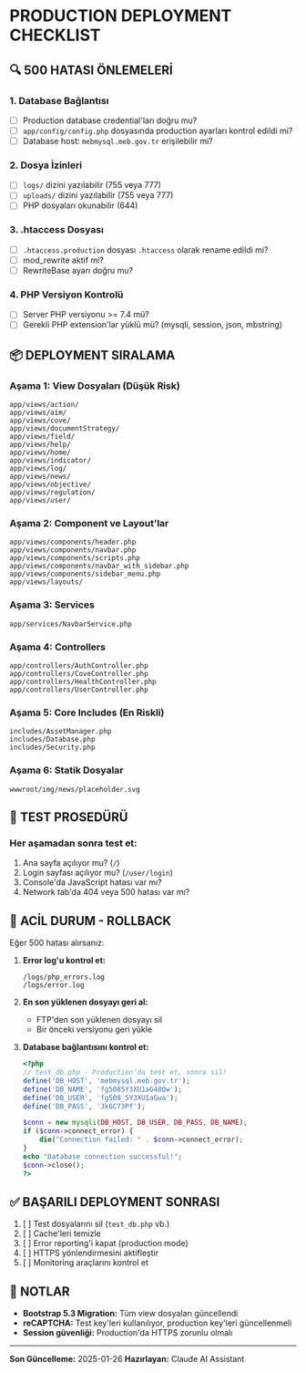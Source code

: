 # PRODUCTION DEPLOYMENT CHECKLIST

## 🔍 500 HATASI ÖNLEMELERİ

### 1. Database Bağlantısı
- [ ] Production database credential'ları doğru mu?
- [ ] `app/config/config.php` dosyasında production ayarları kontrol edildi mi?
- [ ] Database host: `mebmysql.meb.gov.tr` erişilebilir mi?

### 2. Dosya İzinleri
- [ ] `logs/` dizini yazılabilir (755 veya 777)
- [ ] `uploads/` dizini yazılabilir (755 veya 777)
- [ ] PHP dosyaları okunabilir (644)

### 3. .htaccess Dosyası
- [ ] `.htaccess.production` dosyası `.htaccess` olarak rename edildi mi?
- [ ] mod_rewrite aktif mi?
- [ ] RewriteBase ayarı doğru mu?

### 4. PHP Versiyon Kontrolü
- [ ] Server PHP versiyonu >= 7.4 mü?
- [ ] Gerekli PHP extension'lar yüklü mü? (mysqli, session, json, mbstring)

## 📦 DEPLOYMENT SIRALAMA

### Aşama 1: View Dosyaları (Düşük Risk)
```
app/views/action/
app/views/aim/
app/views/cove/
app/views/documentStrategy/
app/views/field/
app/views/help/
app/views/home/
app/views/indicator/
app/views/log/
app/views/news/
app/views/objective/
app/views/regulation/
app/views/user/
```

### Aşama 2: Component ve Layout'lar
```
app/views/components/header.php
app/views/components/navbar.php
app/views/components/scripts.php
app/views/components/navbar_with_sidebar.php
app/views/components/sidebar_menu.php
app/views/layouts/
```

### Aşama 3: Services
```
app/services/NavbarService.php
```

### Aşama 4: Controllers
```
app/controllers/AuthController.php
app/controllers/CoveController.php
app/controllers/HealthController.php
app/controllers/UserController.php
```

### Aşama 5: Core Includes (En Riskli)
```
includes/AssetManager.php
includes/Database.php
includes/Security.php
```

### Aşama 6: Statik Dosyalar
```
wwwroot/img/news/placeholder.svg
```

## 🧪 TEST PROSEDÜRÜ

### Her aşamadan sonra test et:
1. Ana sayfa açılıyor mu? (`/`)
2. Login sayfası açılıyor mu? (`/user/login`)
3. Console'da JavaScript hatası var mı?
4. Network tab'da 404 veya 500 hatası var mı?

## 🚨 ACİL DURUM - ROLLBACK

Eğer 500 hatası alırsanız:

1. **Error log'u kontrol et:**
   ```
   /logs/php_errors.log
   /logs/error.log
   ```

2. **En son yüklenen dosyayı geri al:**
   - FTP'den son yüklenen dosyayı sil
   - Bir önceki versiyonu geri yükle

3. **Database bağlantısını kontrol et:**
   ```php
   <?php
   // test_db.php - Production'da test et, sonra sil!
   define('DB_HOST', 'mebmysql.meb.gov.tr');
   define('DB_NAME', 'fg5085Y3XU1aG48Qw');
   define('DB_USER', 'fg508_5Y3XU1aGwa');
   define('DB_PASS', 'Jk6C73Pf');
   
   $conn = new mysqli(DB_HOST, DB_USER, DB_PASS, DB_NAME);
   if ($conn->connect_error) {
       die("Connection failed: " . $conn->connect_error);
   }
   echo "Database connection successful!";
   $conn->close();
   ?>
   ```

## ✅ BAŞARILI DEPLOYMENT SONRASI

1. [ ] Test dosyalarını sil (`test_db.php` vb.)
2. [ ] Cache'leri temizle
3. [ ] Error reporting'i kapat (production mode)
4. [ ] HTTPS yönlendirmesini aktifleştir
5. [ ] Monitoring araçlarını kontrol et

## 📝 NOTLAR

- **Bootstrap 5.3 Migration:** Tüm view dosyaları güncellendi
- **reCAPTCHA:** Test key'leri kullanılıyor, production key'leri güncellenmeli
- **Session güvenliği:** Production'da HTTPS zorunlu olmalı

---

**Son Güncelleme:** 2025-01-26
**Hazırlayan:** Claude AI Assistant